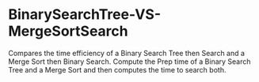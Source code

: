 # BinarySearchTree-VS-MergeSortSearch
Compares the time efficiency of a Binary Search Tree then Search and a Merge Sort then Binary Search. 
Compute the Prep time of a Binary Search Tree and a Merge Sort and then computes the time to search both.
